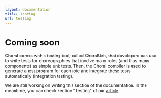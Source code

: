 ```yaml
---
layout: documentation
title: Testing
url: testing
---
```


# Coming soon

Choral comes with a testing tool, called ChoralUnit, that developers can use to write tests for choreographies that involve many roles (and thus many components) as simple unit tests. Then, the Choral compiler is used to generate a test program for each role and integrate these tests automatically (integration testing).

We are still working on writing this section of the documentation. In the meantime, you can check section "Testing" of our [article](https://arxiv.org/abs/2005.09520).